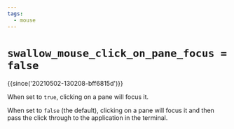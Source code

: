 ```yaml
---
tags:
  - mouse
---
```

# `swallow_mouse_click_on_pane_focus = false`

{{since('20210502-130208-bff6815d')}}

When set to `true`, clicking on a pane will focus it.

When set to `false` (the default), clicking on a pane will focus it and then
pass the click through to the application in the terminal.


